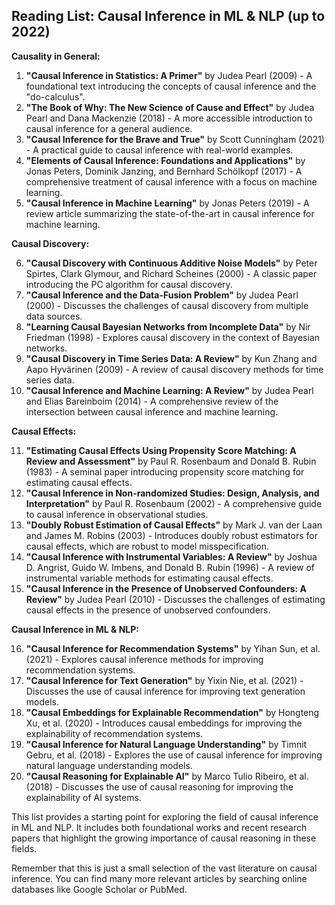 ## Reading List: Causal Inference in ML & NLP (up to 2022)

**Causality in General:**

1. **"Causal Inference in Statistics: A Primer"** by Judea Pearl (2009) - A foundational text introducing the concepts of causal inference and the "do-calculus".
2. **"The Book of Why: The New Science of Cause and Effect"** by Judea Pearl and Dana Mackenzie (2018) - A more accessible introduction to causal inference for a general audience.
3. **"Causal Inference for the Brave and True"** by Scott Cunningham (2021) - A practical guide to causal inference with real-world examples.
4. **"Elements of Causal Inference: Foundations and Applications"** by Jonas Peters, Dominik Janzing, and Bernhard Schölkopf (2017) - A comprehensive treatment of causal inference with a focus on machine learning.
5. **"Causal Inference in Machine Learning"** by Jonas Peters (2019) - A review article summarizing the state-of-the-art in causal inference for machine learning.

**Causal Discovery:**

6. **"Causal Discovery with Continuous Additive Noise Models"** by Peter Spirtes, Clark Glymour, and Richard Scheines (2000) - A classic paper introducing the PC algorithm for causal discovery.
7. **"Causal Inference and the Data-Fusion Problem"** by Judea Pearl (2000) - Discusses the challenges of causal discovery from multiple data sources.
8. **"Learning Causal Bayesian Networks from Incomplete Data"** by Nir Friedman (1998) - Explores causal discovery in the context of Bayesian networks.
9. **"Causal Discovery in Time Series Data: A Review"** by Kun Zhang and Aapo Hyvärinen (2009) - A review of causal discovery methods for time series data.
10. **"Causal Inference and Machine Learning: A Review"** by Judea Pearl and Elias Bareinboim (2014) - A comprehensive review of the intersection between causal inference and machine learning.

**Causal Effects:**

11. **"Estimating Causal Effects Using Propensity Score Matching: A Review and Assessment"** by Paul R. Rosenbaum and Donald B. Rubin (1983) - A seminal paper introducing propensity score matching for estimating causal effects.
12. **"Causal Inference in Non-randomized Studies: Design, Analysis, and Interpretation"** by Paul R. Rosenbaum (2002) - A comprehensive guide to causal inference in observational studies.
13. **"Doubly Robust Estimation of Causal Effects"** by Mark J. van der Laan and James M. Robins (2003) - Introduces doubly robust estimators for causal effects, which are robust to model misspecification.
14. **"Causal Inference with Instrumental Variables: A Review"** by Joshua D. Angrist, Guido W. Imbens, and Donald B. Rubin (1996) - A review of instrumental variable methods for estimating causal effects.
15. **"Causal Inference in the Presence of Unobserved Confounders: A Review"** by Judea Pearl (2010) - Discusses the challenges of estimating causal effects in the presence of unobserved confounders.

**Causal Inference in ML & NLP:**

16. **"Causal Inference for Recommendation Systems"** by Yihan Sun, et al. (2021) - Explores causal inference methods for improving recommendation systems.
17. **"Causal Inference for Text Generation"** by Yixin Nie, et al. (2021) - Discusses the use of causal inference for improving text generation models.
18. **"Causal Embeddings for Explainable Recommendation"** by Hongteng Xu, et al. (2020) - Introduces causal embeddings for improving the explainability of recommendation systems.
19. **"Causal Inference for Natural Language Understanding"** by Timnit Gebru, et al. (2018) - Explores the use of causal inference for improving natural language understanding models.
20. **"Causal Reasoning for Explainable AI"** by Marco Tulio Ribeiro, et al. (2018) - Discusses the use of causal reasoning for improving the explainability of AI systems.

This list provides a starting point for exploring the field of causal inference in ML and NLP. It includes both foundational works and recent research papers that highlight the growing importance of causal reasoning in these fields. 

Remember that this is just a small selection of the vast literature on causal inference. You can find many more relevant articles by searching online databases like Google Scholar or PubMed.